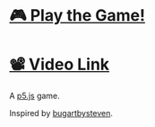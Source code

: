 # [🎮 Play the Game!](https://maoyeedy.github.io/P5-NoseGame/)
# [📽️ Video Link](https://www.youtube.com/watch?v=V92UPdkPQYI)

<!-- ![Screenshot](./public/screenshot.webp) -->

<!-- ### 🕹️ About the Game -->
A [p5.js](https://p5js.org/) game.

Inspired by  [bugartbysteven](http://bugartbysteven.com/art-for-sale/).


<!-- ![Screenshot](./public/screenshot.webp) -->

<!-- ## 🌞 Gameplay

The game can either be played with one or two players.

## 📝 To-Do
- [x] Add sun rotation animation
- [ ] Make collision affect the other player
- [ ] Add sun rotation check, just like Felix the Reaper
- [ ] Add mobile controls -->